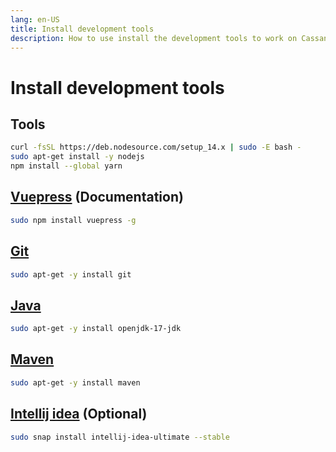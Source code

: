 ```yaml
---
lang: en-US
title: Install development tools
description: How to use install the development tools to work on Cassandre and its website
---
```


# Install development tools

## Tools

```bash
curl -fsSL https://deb.nodesource.com/setup_14.x | sudo -E bash -
sudo apt-get install -y nodejs
npm install --global yarn
```

## [Vuepress](https://vuepress.vuejs.org/) (Documentation)

```bash
sudo npm install vuepress -g
```

## [Git](https://git-scm.com/)

```bash
sudo apt-get -y install git 
```

## [Java](https://openjdk.java.net/install/)

```bash
sudo apt-get -y install openjdk-17-jdk
```

## [Maven](https://maven.apache.org/)

```bash
sudo apt-get -y install maven
```

## [Intellij idea](https://www.jetbrains.com/idea/) (Optional)

```bash
sudo snap install intellij-idea-ultimate --stable
```
